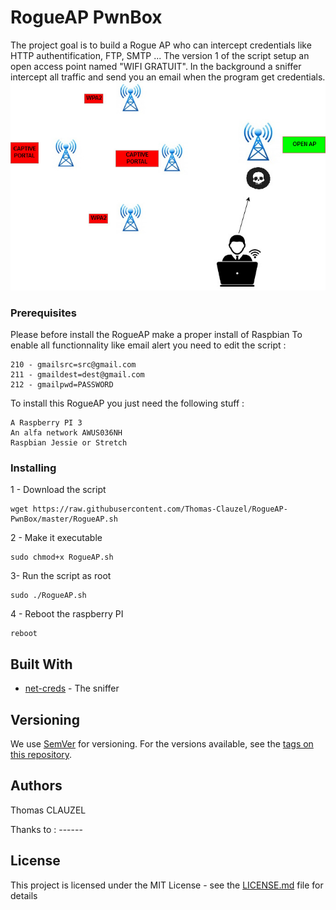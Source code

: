 # RogueAP PwnBox

The project goal is to build a Rogue AP who can intercept credentials like HTTP authentification, FTP, SMTP ...
The version 1 of the script setup an open access point named "WIFI GRATUIT". In the background a sniffer intercept all traffic and send you an email when the program get credentials.
![alt text](https://raw.githubusercontent.com/Thomas-Clauzel/RogueAP-PwnBox/master/pwnbox-schema.jpg)
### Prerequisites
Please before install the RogueAP make a proper install of Raspbian
To enable all functionnality like email alert you need to edit the script : 
```
210 - gmailsrc=src@gmail.com
211 - gmaildest=dest@gmail.com
212 - gmailpwd=PASSWORD
```
To install this RogueAP you just need the following stuff :
```
A Raspberry PI 3
An alfa network AWUS036NH
Raspbian Jessie or Stretch
```
### Installing

1 - Download the script

```
wget https://raw.githubusercontent.com/Thomas-Clauzel/RogueAP-PwnBox/master/RogueAP.sh
```

2 - Make it executable

```
sudo chmod+x RogueAP.sh
```
3- Run the script as root
```
sudo ./RogueAP.sh
```
4 - Reboot the raspberry PI
```
reboot
```
## Built With

* [net-creds](https://github.com/DanMcInerney/net-creds) - The sniffer

## Versioning

We use [SemVer](http://semver.org/) for versioning. For the versions available, see the [tags on this repository](https://github.com/your/project/tags). 

## Authors

Thomas CLAUZEL

Thanks to : ------

## License

This project is licensed under the MIT License - see the [LICENSE.md](LICENSE.md) file for details

